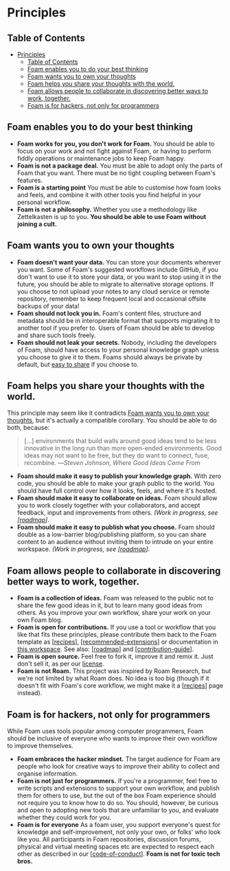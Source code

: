 # Principles

## Table of Contents

- [Principles](#principles)
  - [Table of Contents](#table-of-contents)
  - [Foam enables you to do your best thinking](#foam-enables-you-to-do-your-best-thinking)
  - [Foam wants you to own your thoughts](#foam-wants-you-to-own-your-thoughts)
  - [Foam helps you share your thoughts with the world.](#foam-helps-you-share-your-thoughts-with-the-world)
  - [Foam allows people to collaborate in discovering better ways to work, together.](#foam-allows-people-to-collaborate-in-discovering-better-ways-to-work-together)
  - [Foam is for hackers, not only for programmers](#foam-is-for-hackers-not-only-for-programmers)

## Foam enables you to do your best thinking

- **Foam works for you, you don't work for Foam.** You should be able to focus on your work and not fight against Foam, or having to perform fiddly operations or maintenance jobs to keep Foam happy.
- **Foam is not a package deal.** You must be able to adopt only the parts of Foam that you want. There must be no tight coupling between Foam's features.
- **Foam is a starting point** You must be able to customise how foam looks and feels, and combine it with other tools you find helpful in your personal workflow.
- **Foam is not a philosophy.** Whether you use a methodology like Zettelkasten is up to you. **You should be able to use Foam without joining a cult.**

## Foam wants you to own your thoughts

- **Foam doesn't want your data.** You can store your documents wherever you want. Some of Foam's suggested workflows include GitHub, if you don't want to use it to store your data, or you want to stop using it in the future, you should be able to migrate to alternative storage options. If you choose to not upload your notes to any cloud service or remote repository, remember to keep frequent local and occasional offsite backups of your data!
- **Foam should not lock you in.** Foam's content files, structure and metadata should be in interoperable format that supports migrating it to another tool if you prefer to. Users of Foam should be able to develop and share such tools freely.
- **Foam should not leak your secrets.** Nobody, including the developers of Foam, should have access to your personal knowledge graph unless you choose to give it to them. Foams should always be private by default, but [easy to share](#foam-helps-you-share-your-thoughts-with-the-world) if you choose to.

## Foam helps you share your thoughts with the world.

This principle may seem like it contradicts [Foam wants you to own your thoughts](#foam-wants-you-to-own-your-thoughts), but it's actually a compatible corollary. You should be able to do both, because:

> [...] environments that build walls around good ideas tend to be less innovative in the long run than more open-ended environments. Good ideas may not want to be free, but they do want to connect, fuse, recombine. —_Steven Johnson, Where Good Ideas Come From_

- **Foam should make it easy to publish your knowledge graph.** With zero code, you should be able to make your graph public to the world. You should have full control over how it looks, feels, and where it's hosted.
- **Foam should make it easy to collaborate on ideas.** Foam should allow you to work closely together with your collaborators, and accept feedback, input and improvements from others. _(Work in progress, see [[roadmap]]_.
- **Foam should make it easy to publish what you choose.** Foam should double as a low-barrier blog/publishing platform, so you can share content to an audience without inviting them to intrude on your entire workspace. _(Work in progress, see [[roadmap]]_.

## Foam allows people to collaborate in discovering better ways to work, together.

- **Foam is a collection of ideas.** Foam was released to the public not to share the few good ideas in it, but to learn many good ideas from others. As you improve your own workflow, share your work on your own Foam blog.
- **Foam is open for contributions.** If you use a tool or workflow that you like that fits these principles, please contribute them back to the Foam template as [[recipes]], [[recommended-extensions]] or documentation in [this workspace](httpsL//github,com/foambubble/foam). See also: [[roadmap]] and [[contribution-guide]].
- **Foam is open source.** Feel free to fork it, improve it and remix it. Just don't sell it, as per our [license](license).
- **Foam is not Roam.** This project was inspired by Roam Research, but we're not limited by what Roam does. No idea is too big (though if it doesn't fit with Foam's core workflow, we might make it a [[recipes]] page instead).

## Foam is for hackers, not only for programmers

While Foam uses tools popular among computer programmers, Foam should be inclusive of everyone who wants to improve their own workflow to improve themselves.

- **Foam embraces the hacker mindset.** The target audience for Foam are people who look for creative ways to improve their ability to collect and organise information.
- **Foam is not just for programmers.** If you're a programmer, feel free to write scripts and extensions to support your own workflow, and publish them for others to use, but the out of the box Foam experience should not require you to know how to do so. You should, however, be curious and open to adopting new tools that are unfamiliar to you, and evaluate whether they could work for you.
- **Foam is for everyone** As a foam user, you support everyone's quest for knowledge and self-improvement, not only your own, or folks' who look like you. All participants in Foam repositories, discussion forums, physical and virtual meeting spaces etc are expected to respect each other as described in our [[code-of-conduct]]. **Foam is not for toxic tech bros.**

[//begin]: # "Autogenerated link references for markdown compatibility"
[roadmap]: roadmap "Roadmap"
[recipes]: recipes "Recipes"
[recommended-extensions]: recommended-extensions "Recommended Extensions"
[contribution-guide]: contribution-guide "Contribution Guide"
[code-of-conduct]: code-of-conduct "Code of Conduct"
[//end]: # "Autogenerated link references"
